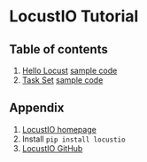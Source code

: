 # LocustIO Tutorial

## Table of contents

1. [Hello Locust](document/01-hello-locust.md) [sample code](sample_code/01-hello-locust.py) 
1. [Task Set](document/02-taskset.md) [sample code](sample_code/02-taskset.py) 

## Appendix

1. [LocustIO homepage](https://locust.io/)
1. Install `pip install locustio`
1. [LocustIO GitHub](https://github.com/locustio/locust)